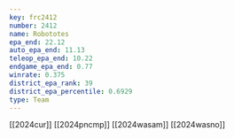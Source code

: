 ```yaml
---
key: frc2412
number: 2412
name: Robototes
epa_end: 22.12
auto_epa_end: 11.13
teleop_epa_end: 10.22
endgame_epa_end: 0.77
winrate: 0.375
district_epa_rank: 39
district_epa_percentile: 0.6929
type: Team
---
```

[[2024cur]]
[[2024pncmp]]
[[2024wasam]]
[[2024wasno]]
